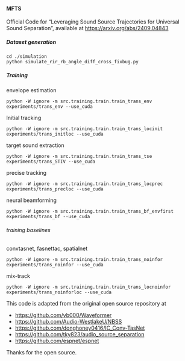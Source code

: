 #### MFTS

Official Code for “Leveraging Sound Source Trajectories for Universal Sound Separation”, available at https://arxiv.org/abs/2409.04843

##### Dataset generation

```
cd ./simulation
python simulate_rir_rb_angle_diff_cross_fixbug.py
```



##### Training

envelope estimation

```
python -W ignore -m src.training.train.train_trans_env experiments/trans_env --use_cuda
```

Initial tracking

```
python -W ignore -m src.training.train.train_trans_locinit experiments/trans_initloc --use_cuda
```

target sound extraction

```
python -W ignore -m src.training.train.train_trans_tse experiments/trans_STIV --use_cuda
```

precise tracking

```
python -W ignore -m src.training.train.train_trans_locprec experiments/trans_precloc --use_cuda
```

neural beamforming

```
python -W ignore -m src.training.train.train_trans_bf_envfirst experiments/trans_bf --use_cuda
```

###### training baselines

convtasnet, fasnettac, spatialnet

```
python -W ignore -m src.training.train.train_trans_noinfor experiments/trans_noinfor --use_cuda
```

mix-track

```
python -W ignore -m src.training.train.train_trans_locnoinfor experiments/trans_noinforloc --use_cuda
```





This code is adapted from the original open source repository at 

- https://github.com/vb000/Waveformer
- https://github.com/Audio-WestlakeU/NBSS
- https://github.com/donghoney0416/IC_Conv-TasNet
- https://github.com/tky823/audio_source_separation
- https://github.com/espnet/espnet

Thanks for the open source.